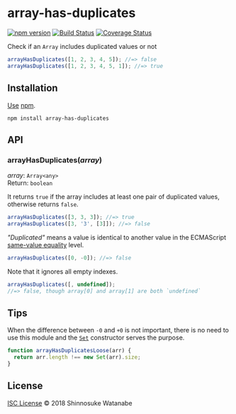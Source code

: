 # array-has-duplicates

[![npm version](https://img.shields.io/npm/v/array-has-duplicates.svg)](https://www.npmjs.com/package/array-has-duplicates)
[![Build Status](https://travis-ci.com/shinnn/array-has-duplicates.svg?branch=master)](https://travis-ci.com/shinnn/array-has-duplicates)
[![Coverage Status](https://img.shields.io/coveralls/shinnn/array-has-duplicates.svg)](https://coveralls.io/github/shinnn/array-has-duplicates)

Check if an `Array` includes duplicated values or not

```javascript
arrayHasDuplicates([1, 2, 3, 4, 5]); //=> false
arrayHasDuplicates([1, 2, 3, 4, 5, 1]); //=> true
```

## Installation

[Use](https://docs.npmjs.com/cli/install) [npm](https://docs.npmjs.com/about-npm/).

```
npm install array-has-duplicates
```

## API

### arrayHasDuplicates(*array*)

*array*: `Array<any>`  
Return: `boolean`

It returns `true` if the array includes at least one pair of duplicated values, otherwise returns `false`.

```javascript
arrayHasDuplicates([3, 3, 3]); //=> true
arrayHasDuplicates([3, '3', [3]]); //=> false
```

*"Duplicated"* means a value is identical to another value in the ECMAScript [same-value equality](https://developer.mozilla.org/docs/Web/JavaScript/Equality_comparisons_and_sameness#Same-value_equality) level.

```javascript
arrayHasDuplicates([0, -0]); //=> false
```

Note that it ignores all empty indexes.

```javascript
arrayHasDuplicates([, undefined]);
//=> false, though array[0] and array[1] are both `undefined`
```

## Tips

When the difference between `-0` and `+0` is not important, there is no need to use this module and the [`Set`](https://developer.mozilla.org/en-US/docs/Web/JavaScript/Reference/Global_Objects/Set) constructor serves the purpose.

```javascript
function arrayHasDuplicatesLoose(arr) {
  return arr.length !== new Set(arr).size;
}
```

## License

[ISC License](./LICENSE) © 2018 Shinnosuke Watanabe

